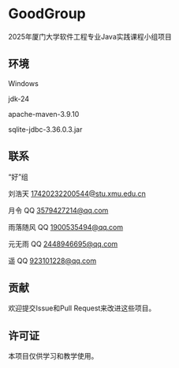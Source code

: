# GoodGroup

2025年厦门大学软件工程专业Java实践课程小组项目

## 环境

Windows

jdk-24

apache-maven-3.9.10

sqlite-jdbc-3.36.0.3.jar

## 联系

“好”组

刘浩天
17420232200544@stu.xmu.edu.cn

月令
QQ 3579427214@qq.com

雨落随风
QQ 1900535494@qq.com

元无雨
QQ 2448946695@qq.com

遥
QQ 923101228@qq.com

## 贡献

欢迎提交Issue和Pull Request来改进这些项目。

## 许可证

本项目仅供学习和教学使用。 
